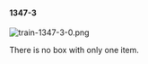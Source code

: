 #### 1347-3
![train-1347-3-0.png](https://github.com/lil-lab/nlvr/raw/master/nlvr/train/images/54/train-1347-3-0.png "train-1347-3-0.png")

There is no box with only one item.